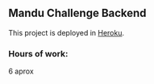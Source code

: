## Mandu Challenge Backend

This project is deployed in [Heroku](https://mandu-challenge.herokuapp.com/).

### Hours of work:

6 aprox
